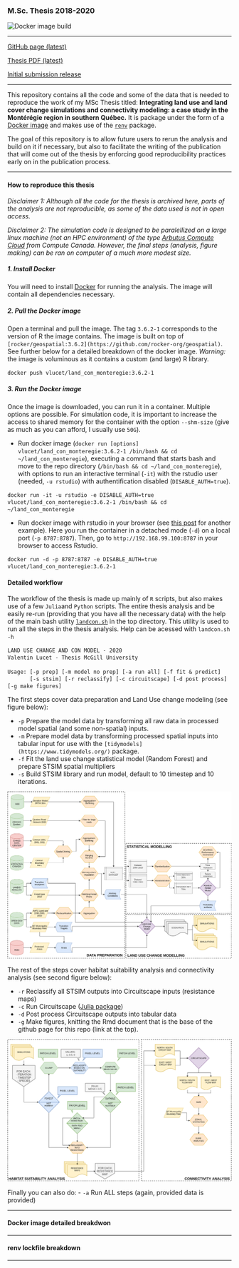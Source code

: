 
### M.Sc. Thesis 2018-2020

![Docker image
build](https://github.com/VLucet/landchange-connectivity-monteregie/workflows/Build%20/%20Push%20Docker%20image/badge.svg)

-----

[GitHub page
(latest)](https://vlucet.github.io/landchange-connectivity-monteregie/)

[Thesis PDF
(latest)](https://github.com/VLucet/landchange-connectivity-monteregie/blob/master/thesis/build/thesis.pdf)

[Initial submission
release](https://github.com/VLucet/landchange-connectivity-monteregie/)

-----

This repository contains all the code and some of the data that is
needed to reproduce the work of my MSc Thesis titled: **Integrating land
use and land cover change simulations and connectivity modeling: a case
study in the Montérégie region in southern Québec.** It is package under
the form of a [Docker
image](https://docs.docker.com/engine/reference/commandline/image/) and
makes use of the
[`renv`](https://rstudio.github.io/renv/articles/renv.html) package.

The goal of this repository is to allow future users to rerun the
analysis and build on it if necessary, but also to facilitate the
writing of the publication that will come out of the thesis by enforcing
good reproducibility practices early on in the publication process.

-----

#### How to reproduce this thesis

*Disclaimer 1: Although all the code for the thesis is archived here,
parts of the analysis are not reproducible, as some of the data used is
not in open access.*

*Disclaimer 2: The simulation code is designed to be paralellized on a
large linux machine (not an HPC environment) of the type [Arbutus
Compute Cloud](https://docs.computecanada.ca/wiki/Cloud_resources) from
Compute Canada. However, the final steps (analysis, figure making) can
be ran on computer of a much more modest size.*

##### 1\. Install Docker

You will need to install [Docker](https://docs.docker.com/get-docker/)
for running the analysis. The image will contain all dependencies
necessary.

##### 2\. Pull the Docker image

Open a terminal and pull the image. The tag `3.6.2-1` corresponds to the
version of R the image contains. The image is built on top of
`[rocker/geospatial:3.6.2](https://github.com/rocker-org/geospatial)`.
See further below for a detailed breakdown of the docker image.
*Warning:* the image is voluminous as it contains a custom (and large) R
library.

    docker push vlucet/land_con_monteregie:3.6.2-1

##### 3\. Run the Docker image

Once the image is downloaded, you can run it in a container. Multiple
options are possible. For simulation code, it is important to increase
the access to shared memory for the container with the option
`--shm-size` (give as much as you can afford, I usually use `50G`).

  - Run docker image (`docker run [options]
    vlucet/land_con_monteregie:3.6.2-1 /bin/bash && cd
    ~/land_con_monteregie`), executing a command that starts bash and
    move to the repo directory (`/bin/bash && cd
    ~/land_con_monteregie`), with options to run an interactive terminal
    (`-it`) with the rstudio user (needed, `-u rstudio`) with
    authentification disabled (`DISABLE_AUTH=true`).

<!-- end list -->

    docker run -it -u rstudio -e DISABLE_AUTH=true vlucet/land_con_monteregie:3.6.2-1 /bin/bash && cd ~/land_con_monteregie

  - Run docker image with rstudio in your browser (see [this
    post](https://ropenscilabs.github.io/r-docker-tutorial/02-Launching-Docker.html)
    for another example). Here you run the container in a detached mode
    (`-d`) on a local port (`-p 8787:8787`). Then, go to
    `http://192.168.99.100:8787` in your browser to access Rstudio.

<!-- end list -->

    docker run -d -p 8787:8787 -e DISABLE_AUTH=true vlucet/land_con_monteregie:3.6.2-1

#### Detailed workflow

The workflow of the thesis is made up mainly of `R` scripts, but also
makes use of a few `Julia`and `Python` scripts. The entire thesis
analysis and be easily re-run (providing that you have all the necessary
data) with the help of the main bash utility
[`landcon.sh`](https://github.com/VLucet/landchange-connectivity-monteregie/blob/master/landcon.sh)
in the top directory. This utility is used to run all the steps in the
thesis analysis. Help can be acessed with `landcon.sh -h`

    LAND USE CHANGE AND CON MODEL - 2020
    Valentin Lucet - Thesis McGill University
    
    Usage: [-p prep] [-m model no prep] [-a run all] [-f fit & predict]
           [-s stsim] [-r reclassify] [-c circuitscape] [-d post process] [-g make figures]

The first steps cover data preparation and Land Use change modeling (see
figure below):

  - `-p` Prepare the model data by transforming all raw data in
    processed model spatial (and some non-spatial) inputs.
  - `-m` Prepare model data by transforming processed spatial inputs
    into tabular input for use with the
    `[tidymodels](https://www.tidymodels.org/)` package.
  - `-f` Fit the land use change statistical model (Random Forest) and
    prepare STSIM spatial multipliers
  - `-s` Build STSIM library and run model, default to 10 timestep and
    10 iterations.

![wkfl1](thesis/figures/Chapter1_flowchart.png)

The rest of the steps cover habitat suitability analysis and
connectivity analysis (see second figure below):

  - `-r` Reclassify all STSIM outputs into Circuitscape inputs
    (resistance maps)
  - `-c` Run Circuitscape ([Julia
    package](https://github.com/Circuitscape/Circuitscape.jl))
  - `-d` Post process Circuitscape outputs into tabular data
  - `-g` Make figures, knitting the Rmd document that is the base of the
    github page for this repo (link at the top).

![wkfl1](thesis/figures/Chapter1_flowchart2.png)

Finally you can also do: - `-a` Run ALL steps (again, provided data is
provided)

-----

#### Docker image detailed breakdwon

-----

#### renv lockfile breakdown

-----
